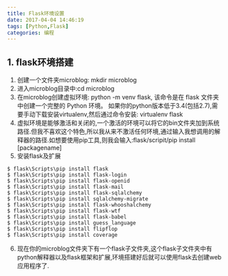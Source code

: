 ```yaml
---
title: Flask环境设置
date: 2017-04-04 14:46:19
tags: [Python,Flask]
categories: 编程
---
```

## 1. flask环境搭建
1. 创建一个文件夹microblog: mkdir microblog
2. 进入microblog目录中:cd microblog
3. 在microblog创建虚拟环境: python -m venv flask, 该命令是在 flask 文件夹中创建一个完整的 Python 环境。
   如果你的python版本低于3.4(包括2.7),需要手动下载安装virtualenv,然后通过命令安装:
   virtualenv flask
4. 虚拟环境是能够激活和关闭的,一个激活的环境可以将它的bin文件夹加到系统路径.但我不喜欢这个特色,所以我从来不激活任何环境,通过输入我想调用的解释器的路径.如想要使用pip工具,则我会输入:flask/scripit/pip install [packagename]
5. 安装flask及扩展
```
$ flask\Scripts\pip install flask
$ flask\Scripts\pip install flask-login
$ flask\Scripts\pip install flask-openid
$ flask\Scripts\pip install flask-mail
$ flask\Scripts\pip install flask-sqlalchemy
$ flask\Scripts\pip install sqlalchemy-migrate
$ flask\Scripts\pip install flask-whooshalchemy
$ flask\Scripts\pip install flask-wtf
$ flask\Scripts\pip install flask-babel
$ flask\Scripts\pip install guess_language
$ flask\Scripts\pip install flipflop
$ flask\Scripts\pip install coverage
```
6. 现在你的microblog文件夹下有一个flask子文件夹,这个flask子文件夹中有python解释器以及flask框架和扩展,环境搭建好后就可以使用flask去创建web应用程序了.


